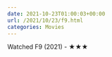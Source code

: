 ```yaml
---
date: 2021-10-23T01:00:03+00:00
url: /2021/10/23/f9.html
categories: Movies
---
```

Watched F9 (2021) - ★★★




